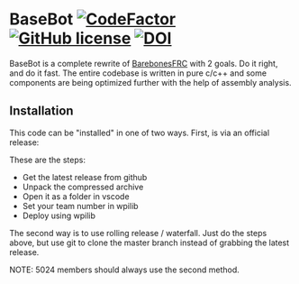 # BaseBot [![CodeFactor](https://www.codefactor.io/repository/github/frc5024/basebot/badge)](https://www.codefactor.io/repository/github/frc5024/basebot) [![GitHub license](https://img.shields.io/github/license/frc5024/BaseBot.svg)](https://github.com/frc5024/BaseBot/blob/master/LICENSE) [![DOI](https://zenodo.org/badge/159041740.svg)](https://zenodo.org/badge/latestdoi/159041740)

BaseBot is a complete rewrite of [BarebonesFRC](https://github.com/ewpratten/barebonesfrc) with 2 goals. Do it right, and do it fast. The entire codebase is written in pure c/c++ and some components are being optimized further with the help of assembly analysis.

## Installation
This code can be "installed" in one of two ways. First, is via an official release:

These are the steps:
 - Get the latest release from github
 - Unpack the compressed archive
 - Open it as a folder in vscode
 - Set your team number in wpilib
 - Deploy using wpilib

The second way is to use rolling release / waterfall. Just do the steps above, but use git to clone the master branch instead of grabbing the latest release.

NOTE: 5024 members should always use the second method.


